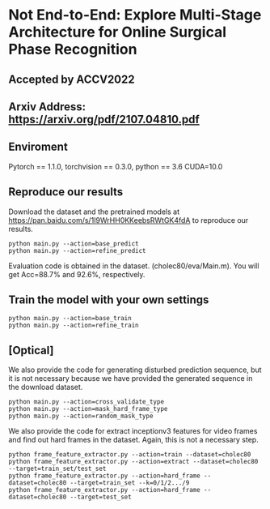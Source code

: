 # Not End-to-End: Explore Multi-Stage Architecture for Online Surgical Phase Recognition

## Accepted by ACCV2022
## Arxiv Address: https://arxiv.org/pdf/2107.04810.pdf

## Enviroment
Pytorch == 1.1.0, torchvision == 0.3.0, python == 3.6 CUDA=10.0

## Reproduce our results
Download the dataset and the pretrained models at https://pan.baidu.com/s/1I9WrHH0KKeebsRWtGK4fdA to reproduce our results.

```
python main.py --action=base_predict
python main.py --action=refine_predict
```

Evaluation code is obtained in the dataset. (cholec80/eva/Main.m).
You will get Acc=88.7% and 92.6%, respectively.

## Train the model with your own settings
```
python main.py --action=base_train
python main.py --action=refine_train
```


## [Optical]
We also provide the code for generating disturbed prediction sequence, but it is not necessary because we have provided the generated sequence in the download dataset.
```
python main.py --action=cross_validate_type
python main.py --action=mask_hard_frame_type
python main.py --action=random_mask_type
```

We also provide the code for extract inceptionv3 features for video frames and find out hard frames in the dataset. Again, this is not a necessary step.   
```
python frame_feature_extractor.py --action=train --dataset=cholec80
python frame_feature_extractor.py --action=extract --dataset=cholec80 --target=train_set/test_set
python frame_feature_extractor.py --action=hard_frame --dataset=cholec80 --target=train_set --k=0/1/2.../9
python frame_feature_extractor.py --action=hard_frame --dataset=cholec80 --target=test_set
```
